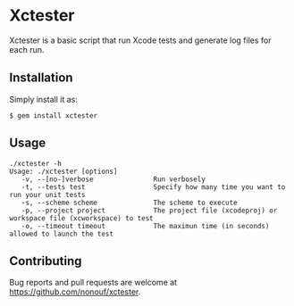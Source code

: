 # Xctester

Xctester is a basic script that run Xcode tests and generate log files for each run.

## Installation


Simply install it  as:

    $ gem install xctester

## Usage

```
./xctester -h
Usage: ./xctester [options]
   -v, --[no-]verbose               Run verbosely
   -t, --tests test                 Specify how many time you want to run your unit tests
   -s, --scheme scheme              The scheme to execute
   -p, --project project            The project file (xcodeproj) or workspace file (xcworkspace) to test
   -o, --timeout timeout            The maximun time (in seconds) allowed to launch the test
```

## Contributing

Bug reports and pull requests are welcome at https://github.com/nonouf/xctester.
